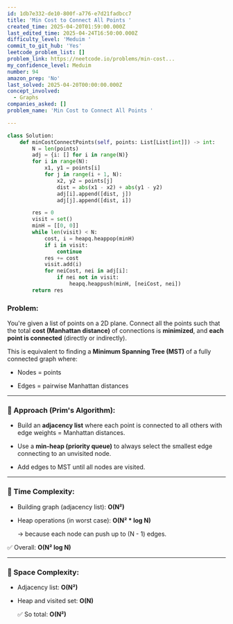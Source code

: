 ```yaml
---
id: 1db7e332-de10-800f-a776-e7d21fadbcc7
title: 'Min Cost to Connect All Points '
created_time: 2025-04-20T01:59:00.000Z
last_edited_time: 2025-04-24T16:50:00.000Z
difficulty_level: 'Meduim '
commit_to_git_hub: 'Yes'
leetcode_problem_list: []
problem_link: https://neetcode.io/problems/min-cost...
my_confidence_level: Meduim
number: 94
amazon_prep: 'No'
last_solved: 2025-04-20T00:00:00.000Z
concept_involved:
  - Graphs
companies_asked: []
problem_name: 'Min Cost to Connect All Points '

---
```


```python
class Solution:
    def minCostConnectPoints(self, points: List[List[int]]) -> int:
        N = len(points)
        adj = {i: [] for i in range(N)}
        for i in range(N):
            x1, y1 = points[i]
            for j in range(i + 1, N):
                x2, y2 = points[j]
                dist = abs(x1 - x2) + abs(y1 - y2)
                adj[i].append([dist, j])
                adj[j].append([dist, i])

        res = 0
        visit = set()
        minH = [[0, 0]]
        while len(visit) < N:
            cost, i = heapq.heappop(minH)
            if i in visit:
                continue
            res += cost
            visit.add(i)
            for neiCost, nei in adj[i]:
                if nei not in visit:
                    heapq.heappush(minH, [neiCost, nei])
        return res
```

### Problem:

You're given a list of points on a 2D plane. Connect all the points such that the total **cost (Manhattan distance)** of connections is **minimized**, and **each point is connected** (directly or indirectly).

This is equivalent to finding a **Minimum Spanning Tree (MST)** of a fully connected graph where:

*   Nodes = points

*   Edges = pairwise Manhattan distances

***

### 🔹 Approach (Prim's Algorithm):

*   Build an **adjacency list** where each point is connected to all others with edge weights = Manhattan distances.

*   Use a **min-heap (priority queue)** to always select the smallest edge connecting to an unvisited node.

*   Add edges to MST until all nodes are visited.

***

### 🔹 Time Complexity:

*   Building graph (adjacency list): **O(N²)**

*   Heap operations (in worst case): **O(N² \* log N)**

    → because each node can push up to (N - 1) edges.

✅ Overall: **O(N² log N)**

***

### 🔹 Space Complexity:

*   Adjacency list: **O(N²)**

*   Heap and visited set: **O(N)**

    ✅ So total: **O(N²)**
